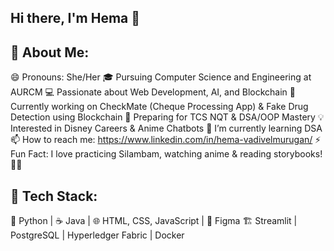 ## Hi there, I'm Hema 👋

🚀 About Me:
- 
😄 Pronouns: She/Her
🎓 Pursuing Computer Science and Engineering at AURCM
💻 Passionate about Web Development, AI, and Blockchain
📌 Currently working on CheckMate (Cheque Processing App) & Fake Drug Detection using Blockchain
🎯 Preparing for TCS NQT & DSA/OOP Mastery
💡 Interested in Disney Careers & Anime Chatbots
🌱 I’m currently learning DSA
📫 How to reach me: https://www.linkedin.com/in/hema-vadivelmurugan/
⚡ Fun Fact: I love practicing Silambam, watching anime & reading  storybooks! 📖✨

🔧 Tech Stack:
-
🐍 Python | ☕ Java | 🌐 HTML, CSS, JavaScript | 🎨 Figma
🏗️ Streamlit | PostgreSQL | Hyperledger Fabric | Docker
  
<!--
**Kemuhulk/Kemuhulk** is a ✨ _special_ ✨ repository because its `README.md` (this file) appears on your GitHub profile.

Here are some ideas to get you started:

- 🔭 I’m currently working on ...

- 👯 I’m looking to collaborate on ...
- 🤔 I’m looking for help with ...
- 💬 Ask me about ...


-->
